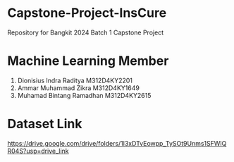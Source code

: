 # Capstone-Project-InsCure
Repository for Bangkit 2024 Batch 1 Capstone Project
# Machine Learning Member
1. Dionisius Indra Raditya M312D4KY2201
2. Ammar Muhammad Zikra M312D4KY1649
3. Muhamad Bintang Ramadhan M312D4KY2615

# Dataset Link
https://drive.google.com/drive/folders/1l3xDTvEowpp_TySOt9Unms1SFWlQR04S?usp=drive_link
